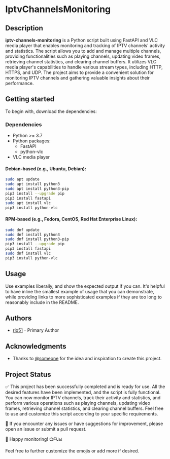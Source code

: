 # IptvChannelsMonitoring

## Description

**iptv-channels-monitoring** is a Python script built using FastAPI and VLC media player that enables monitoring and tracking of IPTV channels' activity and statistics. The script allows you to add and manage multiple channels, providing functionalities such as playing channels, updating video frames, retrieving channel statistics, and clearing channel buffers. It utilizes VLC media player's capabilities to handle various stream types, including HTTP, HTTPS, and UDP. The project aims to provide a convenient solution for monitoring IPTV channels and gathering valuable insights about their performance.

## Getting started

To begin with, download the dependencies:

### Dependencies
- Python >= 3.7
- Python packages:
  - FastAPI
  - python-vlc
- VLC media player

#### Debian-based (e.g., Ubuntu, Debian):
```bash
sudo apt update
sudo apt install python3
sudo apt install python3-pip
pip3 install --upgrade pip
pip3 install fastapi
sudo apt install vlc
pip3 install python-vlc
```
 
#### RPM-based (e.g., Fedora, CentOS, Red Hat Enterprise Linux):
```bash
sudo dnf update
sudo dnf install python3
sudo dnf install python3-pip
pip3 install --upgrade pip
pip3 install fastapi
sudo dnf install vlc
pip3 install python-vlc
```




## Usage
Use examples liberally, and show the expected output if you can. It's helpful to have inline the smallest example of usage that you can demonstrate, while providing links to more sophisticated examples if they are too long to reasonably include in the README.



## Authors

- [rio51](https://github.com/rio51) - Primary Author

## Acknowledgments

- Thanks to [@someone](https://github.com/someone) for the idea and inspiration to create this project.


## Project Status

✅ This project has been successfully completed and is ready for use. All the desired features have been implemented, and the script is fully functional. You can now monitor IPTV channels, track their activity and statistics, and perform various operations such as playing channels, updating video frames, retrieving channel statistics, and clearing channel buffers. Feel free to use and customize this script according to your specific requirements.

🐛 If you encounter any issues or have suggestions for improvement, please open an issue or submit a pull request.

🎉 Happy monitoring! 📺🔍📊

Feel free to further customize the emojis or add more if desired.

